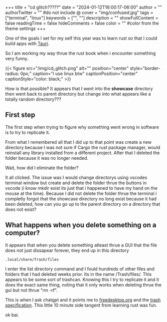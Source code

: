 +++
title = "cd glitch?????"
date = "2024-01-12T16:00:17-06:00"
author = ""
authorTwitter = "" #do not include @
cover = "img/confused.jpg"
tags = ["terminal", "linux"]
keywords = ["", ""]
description = ""
showFullContent = false
readingTime = false
hideComments = false
color = "" #color from the theme settings
+++

One of the goals I set for my self this year
was to learn rust so that I could build apps with [Tauri](https://tauri.app/).

So I am working my way thrue the rust book when i encounter something very funny.

{{< figure src="/img/cd_glitch.png"
   alt="" position="center"
   style="border-radius: 0px;"
   caption="I use linux btw"
   captionPosition="center"
   captionStyle="color: black;" >}}

How is that possible? It appears that I went into the **showcase** directory
then went back to parent directory but change into what appears like a totally random directory???

## First step

The first step when trying to figure why something
went wrong in software is to try to replicate it.

From what I remembered all that I did up to that point was
create a new directory because I was not sure if Cargo the rust package manager,
would reinstall any library installed from a different project.
After that I deleted the folder because it was no longer needed.

Wait, how did I eliminate the folder?

It all clicked. The issue was I would change directorys using
vscodes terminal window but create and delete the folder thrue
the buttons in vscode (i know mkdir exist its just that i happened to have my hand on the mouse at the time). Because I did not delete the folder thrue the terminal i completly forgot that the showcase directory no long exist because it had been deleted, how can you go up to the parent directory on a directory that does not exist?

## What happens when you delete something on a computer?

It appears that when you delete something atleast thrue a GUI that the file does not just dissapear forever, they end up in this directory

`.local/share/Trash/files`

I enter the list directory command and I fould hundreds of other files and folders that I had deleted weeks prior. Its in the name
/Trash/files/. This appears to be some sort of trashcan. Knowing this I try to replicate it and it does the exact same thing, noting that it only works when deleting thrue the gui but not thrue "rm -rf".

This is when I ask chatgpt and it points me to
[freedesktop.org](https://www.freedesktop.org) and
the [trash specification](https://specifications.freedesktop.org/trash-spec/trashspec-latest.html). This little 10 minute
side tangent from learning rust was fun.

ok bai.
